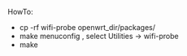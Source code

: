 HowTo:
- cp -rf wifi-probe openwrt_dir/packages/
- make menuconfig , select Utilities -> wifi-probe
- make
